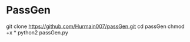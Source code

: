 # PassGen
git clone https://github.com/Hurmain007/passGen.git  cd passGen chmod +x * python2 passGen.py
